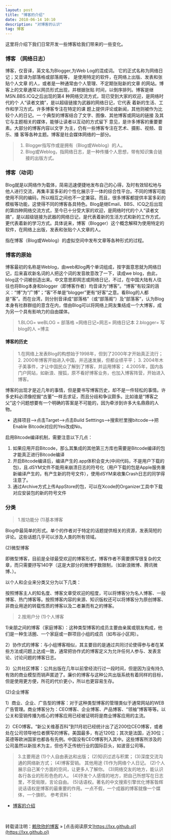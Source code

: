 ```yaml
---
layout: post
title: "博客的介绍"
date: 2018-06-14 10:10
description: "对博客的认识"
tag: 博客
---
```



这里将介绍下我们日常开发一些博客给我们带来的一些变化。
     

### 博客 （网络日志）

博客，仅音译，英文名为Blogger,为Web Log的混成词。
它的正式名称为网络日记；又音译为部落格或部落阁等，
是使用特定的软件，在网络上出版、发表和张贴个人文章
的人，或者是一种通常由个人管理、不定期张贴新的文章
的网站。博客上的文章通常以网员形式出现，并根据张贴
时间，以倒序排列。博客是继MSN.BBS.ICQ之后出现的第4
种网络交流方式，现已受到大家的欢迎，是网络时代的个
人“读者文摘”，是以超级链接为武器的网络日记，它代表
着新的生活、工作和学习方式。许多博客专注在特定的课
题上提供评论或新闻，其他则被作为比较个人的日记。一
个典型的博客结合了文字、图像、其他博客或网站的链接
及其它与主题相关的媒体，能够让读者以互动的方式留下
意见，是许多博客的重要要素。大部分的博客内容以文字
为主，仍有一些博客专注在艺术、摄影、视频、音乐、播
客等各种主题。博客是社会媒体网络的一部分。

> 1. Blogger指写作或是拥有（Blog或Weblog）的人。
> 2. Blog或Weblog，指网络日志，是一种传播个人思想，带有知识集合链接的出版方式。


### 博客（动词）

Blog就是以网络作为载体，简易迅速便捷地发布自己的心得，及时有效轻松地与他人进行交流，再集丰富多彩的个性化展示于一体的综合性平台。不同的博客可能使用不同的编码，所以相互之间也不一定兼容。而且，很多博客都提供丰富多彩的模板等功能，这使得不同的博客各具特色。Blog是继Email、BBS、ICQ之后出现的第四种网络交流方式，至今已十分受大家的欢迎，是网络时代的个人“读者文摘”，是以超级链接为武器的网络日记，是代表着新的生活方式和新的工作方式，更代表着新的学习方式。具体说来，博客（Blogger）这个概念解释为使用特定的软件，在网络上出版，发表和张贴个人文章的人。

指在博客（Blog或Weblog）的虚拟空间中发布文章等各种形式的过程。

### 博客的原始
博客最初的名称是Weblog，由web和log两个单词组成，按字面意思就为网络日记，后来喜欢新名词的人把这个词的发音故意改了一下，读成we blog，由此，blog这个词被创造出来。中文意思即网志或网络日记，不过，在中国大陆有人往往也将Blog本身和blogger（即博客作者）均音译为“博客”。“博客”有较深的涵义：“博”为“广博”；“客”不单是“blogger”更有“好客”之意。看Blog的人都是“客”。而在台湾，则分别音译成“部落格”（或“部落阁”）及“部落客”，认为Blog本身有社群群组的意含在内，借由Blog可以将网络上网友集结成一个大博客，成为另一个具有影响力的自由媒体。
> 1.BLOG= weBLOG = 部落格 =网络日记=网志= 网络日记本
> 2.blogger= 写blog的人 =博主
#### 博客的历史
> 1.在网络上发表Blog的构想始于1998年，但到了2000年才开始真正流行；
> 2. 2000年博客开始进入中国，并迅速发展，但都业绩平平；
> 3. 2004年木子美事件，才让中国民众了解到了博客，并运用博客；
> 4.2005年，国内各门户网站，如新浪、搜狐，原不看好博客业务，也加入博客阵营，开始进入博客。

博客的出现才是近几年的事情，但是要书写博客历史，却不是一件轻松的事情。许多史料必须像挖掘“古董”一样去求证，而且分歧和争议颇多。比如谁是“博客之父”这个问题想要有一个明确的答案是不可能的，因为牵涉到许多大名鼎鼎的人物。



* 选择项目——>点击Target——>点击Build Setttings——>搜索栏里搜bitcode——>把Enable Bitcode对应的Yes改成No。


启用Bitcode编译机制，需要注意以下几点：

1. 如果应用开启Bitcode，那么其集成的其他第三方库也需要是Bitcode编译的包才能真正进行Bitcode编译
2. 开启Bitcode编译后，编译产生的.app体积会变大(中间代码，不是用户下载的包)，且.dSYM文件不能用来崩溃日志的符号化（用户下载的包是Apple服务重新编译产生的，有产生新的符号文件），使用dSYM来收集Crash日志的同学得注意了。
3. 通过Archive方式上传AppStore的包，可以在Xcode的Organizer工具中下载对应安装包的新的符号文件
### 分类
> 1.按功能分
(1)基本博客

Blog中最简单的形式。单个的作者对于特定的话题提供相关的资源，发表简短的评论。这些话题几乎可以涉及人类的所有领域。

(2)微型博客

即微型博客，目前是全球最受欢迎的博客形式，博客作者不需要撰写很复杂的文章，而只需要抒写140字（这是大部分的微博字数限制，（如新浪微博、腾讯微博、）。

以个人和企业来分类又分为以下几类：

按照博客主人的知名度、博客文章受欢迎的程度，可以将博客分为名人博客、一般博客、热门博客等。按照博客内容的来源、知识版权还可以将博客分为原创博客、非商业用途的转载性质的博客以及二者兼而有之的博客。
 
> 2.按用户分
(1)个人博客

1)亲朋之间的博客（家庭博客）：这种类型博客的成员主要由亲属或朋友构成，他们是一种生活圈、一个家庭或一群项目小组的成员（如布谷小区网）。

2）协作式的博客：与小组博客相似，其主要目的是通过共同讨论使得参与者在某些方法或问题上达成一致，通常把协作式的博客定义为允许任何人参与、发表言论、讨论问题的博客日志。

3）公共社区博客：公共出版在几年以前曾经流行过一段时间，但是因为没有持久有效的商业模型而销声匿迹了。廉价的博客与这种公共出版系统有着同样的目标，但是使用更方便，所花的代价更小，所以也更容易生存。

(2)企业博客

1）商业、企业、广告型的博客：对于这种类型博客的管理类似于通常网站的WEB广告管理。商业博客分为：CEO博客、企业博客、产品博客、“领袖”博客等等。以公关和营销传播为核心的博客应用已经被证明将是商业博客应用的主流。

2）CEO博客。“新公关维基百科”到11月初已经统计出了近200位CEO博客，或者处在公司领导地位者撰写的博客。美国最多，有近120位；其次是法国，近30位；英德等欧洲国家也都各有先例。中国没有CEO博客列入其中。这些博客所涉及的公司虽然以新技术为主，但也不乏传统行业的国际巨头，如波音公司等。

> 3.主要用途
(1)个人自由表达和出版；
(2)知识过滤与积累；
(3)深度交流沟通的网络新方式；
(4)博客营销。
> 其他用途
(1)作为网络个人日记。
(2)个人展示自己某个方面的空间，让更多人了解你。
(3)网络交友的地方，能认识各行各业的形形色色的人。
(4)抒发个人感情的地方，把自己所想写在日志里，不受局限，言论自由。
(5)话语权。著名的中文搜索引擎优化博客昝辉说话语权是博客的最重要的作用。一点不假，一个成器的博客就像一个媒体，一个旗帜。
参考资料：

- [博客的介绍](https://baike.baidu.com/item/%E5%8D%9A%E5%AE%A2/124) 


<br>

转载请注明：[赖欣欣的博客](http://baixin) » [点击阅读原文]https://lxx.github.ol](https://lxx.github.ol)